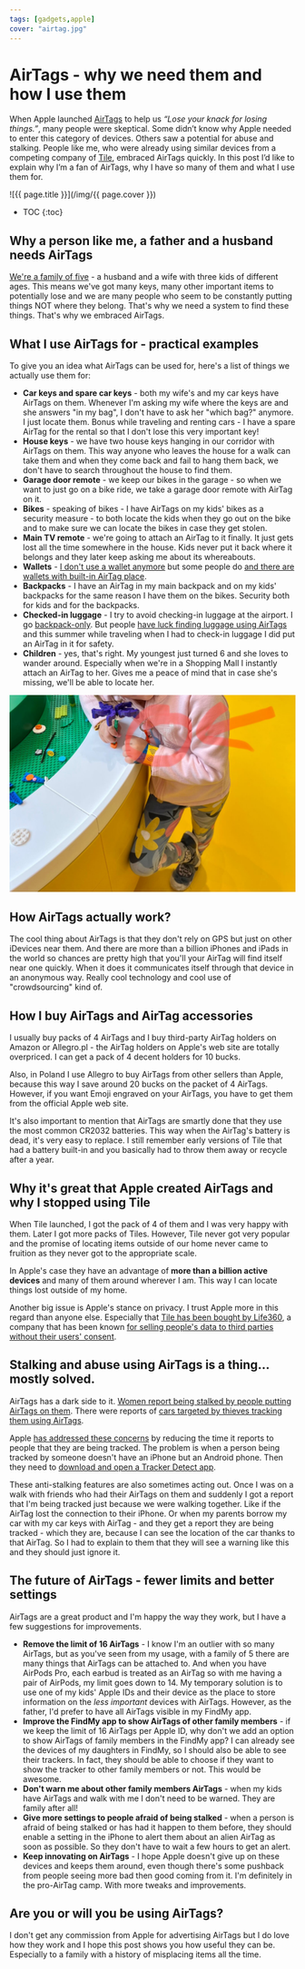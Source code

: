 ```yaml
---
tags: [gadgets,apple]
cover: "airtag.jpg"
---
```


# AirTags - why we need them and how I use them

When Apple launched [AirTags](https://www.apple.com/airtag/) to help us *“Lose your knack for losing things.”*, many people were skeptical. Some didn’t know why Apple needed to enter this category of devices. Others saw a potential for abuse and stalking. People like me, who were already using similar devices from a competing company of [Tile](https://tile.com/), embraced AirTags quickly. In this post I’d like to explain why I’m a fan of AirTags, why I have so many of them and what I use them for.

<!--More-->

![{{ page.title }}](/img/{{ page.cover }})

* TOC
{:toc}

## Why a person like me, a father and a husband needs AirTags

[We're a family of five](/about/) - a husband and a wife with three kids of different ages. This means we've got many keys, many other important items to potentially lose and we are many people who seem to be constantly putting things NOT where they belong. That's why we need a system to find these things. That's why we embraced AirTags.

## What I use AirTags for - practical examples

To give you an idea what AirTags can be used for, here's a list of things we actually use them for:

- **Car keys and spare car keys** - both my wife's and my car keys have AirTags on them. Whenever I'm asking my wife where the keys are and she answers "in my bag", I don't have to ask her "which bag?" anymore. I just locate them. Bonus while traveling and renting cars - I have a spare AirTag for the rental so that I don't lose this very important key!
- **House keys** - we have two house keys hanging in our corridor with AirTags on them. This way anyone who leaves the house for a walk can take them and when they come back and fail to hang them back, we don't have to search throughout the house to find them.
- **Garage door remote** - we keep our bikes in the garage - so when we want to just go on a bike ride, we take a garage door remote with AirTag on it.
- **Bikes** - speaking of bikes - I have AirTags on my kids' bikes as a security measure - to both locate the kids when they go out on the bike and to make sure we can locate the bikes in case they get stolen.
- **Main TV remote** - we're going to attach an AirTag to it finally. It just gets lost all the time somewhere in the house. Kids never put it back where it belongs and they later keep asking me about its whereabouts.
- **Wallets** - [I don't use a wallet anymore](/iwallet/) but some people do [and there are wallets with built-in AirTag place](https://www.esquire.com/lifestyle/g40027046/best-airtag-wallets/).
- **Backpacks** - I have an AirTag in my main backpack and on my kids' backpacks for the same reason I have them on the bikes. Security both for kids and for the backpacks.
- **Checked-in luggage** - I try to avoid checking-in luggage at the airport. I go [backpack-only](/podcast-162/). But people [have luck finding luggage using AirTags](https://twitter.com/AlexInAir/status/1543861547080060929) and this summer while traveling when I had to check-in luggage I did put an AirTag in it for safety.
- **Children** - yes, that's right. My youngest just turned 6 and she loves to wander around. Especially when we're in a Shopping Mall I instantly attach an AirTag to her. Gives me a peace of mind that in case she's missing, we'll be able to locate her.

![{{ page.title }} 2](/img/airtag-2.jpg)

## How AirTags actually work?

The cool thing about AirTags is that they don't rely on GPS but just on other iDevices near them. And there are more than a billion iPhones and iPads in the world so chances are pretty high that you'll your AirTag will find itself near one quickly. When it does it communicates itself through that device in an anonymous way. Really cool technology and cool use of "crowdsourcing" kind of.

## How I buy AirTags and AirTag accessories

I usually buy packs of 4 AirTags and I buy third-party AirTag holders on Amazon or Allegro.pl - the AirTag holders on Apple's web site are totally overpriced. I can get a pack of 4 decent holders for 10 bucks.

Also, in Poland I use Allegro to buy AirTags from other sellers than Apple, because this way I save around 20 bucks on the packet of 4 AirTags. However, if you want Emoji engraved on your AirTags, you have to get them from the official Apple web site.

It's also important to mention that AirTags are smartly done that they use the most common CR2032 batteries. This way when the AirTag's battery is dead, it's very easy to replace. I still remember early versions of Tile that had a battery built-in and you basically had to throw them away or recycle after a year.

## Why it's great that Apple created AirTags and why I stopped using Tile

When Tile launched, I got the pack of 4 of them and I was very happy with them. Later I got more packs of Tiles. However, Tile never got very popular and the promise of locating items outside of our home never came to fruition as they never got to the appropriate scale.

In Apple's case they have an advantage of **more than a billion active devices** and many of them around wherever I am. This way I can locate things lost outside of my home.

Another big issue is Apple's stance on privacy. I trust Apple more in this regard than anyone else. Especially that [Tile has been bought by Life360](https://www.theverge.com/2021/11/22/22797559/tile-bluetooth-tracker-location-gps-acquisition-life360), a company that has been known [for selling people's data to third parties without their users' consent](https://www.cnet.com/home/security/life360-app-is-selling-data-from-millions-of-families-report-says/).

## Stalking and abuse using AirTags is a thing… mostly solved.

AirTags has a dark side to it. [Women report being stalked by people putting AirTags on them](https://twitter.com/Hannahrosemay_/status/1541606540552966144). There were reports of [cars targeted by thieves tracking them using AirTags](https://9to5mac.com/2021/12/08/airtag-car-thefts-story/).

Apple [has addressed these concerns](https://www.apple.com/newsroom/2022/02/an-update-on-airtag-and-unwanted-tracking/) by reducing the time it reports to people that they are being tracked. The problem is when a person being tracked by someone doesn't have an iPhone but an Android phone. Then they need to [download and open a Tracker Detect app](https://play.google.com/store/apps/details?id=com.apple.trackerdetect&gl=US).

These anti-stalking features are also sometimes acting out. Once I was on a walk with friends who had their AirTags on them and suddenly I got a report that I'm being tracked just because we were walking together. Like if the AirTag lost the connection to their iPhone. Or when my parents borrow my car with my car keys with AirTag - and they get a report they are being tracked - which they are, because I can see the location of the car thanks to that AirTag. So I had to explain to them that they will see a warning like this and they should just ignore it.

## The future of AirTags - fewer limits and better settings

AirTags are a great product and I'm happy the way they work, but I have a few suggestions for improvements.

- **Remove the limit of 16 AirTags** - I know I'm an outlier with so many AirTags, but as you've seen from my usage, with a family of 5 there are many things that AirTags can be attached to. And when you have AirPods Pro, each earbud is treated as an AirTag so with me having a pair of AirPods, my limit goes down to 14. My temporary solution is to use one of my kids' Apple IDs and their device as the place to store information on the *less important* devices with AirTags. However, as the father, I'd prefer to have all AirTags visible in my FindMy app.
- **Improve the FindMy app to show AirTags of other family members** - if we keep the limit of 16 AirTags per Apple ID, why don't we add an option to show AirTags of family members in the FindMy app? I can already see the devices of my daughters in FindMy, so I should also be able to see their trackers. In fact, they should be able to choose if they want to show the tracker to other family members or not. This would be awesome.
- **Don't warn me about other family members AirTags** - when my kids have AirTags and walk with me I don't need to be warned. They are family after all!
- **Give more settings to people afraid of being stalked** - when a person is afraid of being stalked or has had it happen to them before, they should enable a setting in the iPhone to alert them about an alien AirTag as soon as possible. So they don't have to wait a few hours to get an alert.
- **Keep innovating on AirTags** - I hope Apple doesn't give up on these devices and keeps them around, even though there's some pushback from people seeing more bad then good coming from it. I'm definitely in the pro-AirTag camp. With more tweaks and improvements.

## Are you or will you be using AirTags?

I don't get any commission from Apple for advertising AirTags but I do love how they work and I hope this post shows you how useful they can be. Especially to a family with a history of misplacing items all the time.

[n]: https://michael.gratis/nozbe
[np]: https://michael.gratis/nozbepersonal